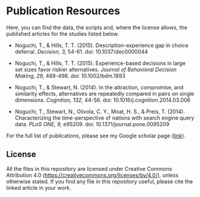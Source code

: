 # Publication Resources

Here, you can find the data, the scripts and, where the license allows, the published articles for the studies listed below.

- Noguchi, T., & Hills, T. T. (2015). Description-experience gap in choice deferral. *Decision, 3,* 54-61. doi: 10.1037/dec0000044

- Noguchi, T., & Hills, T. T. (2015). Experience-based decisions in large set sizes favor riskier alternatives. *Journal of Behavioral Decision Making, 29,* 489-498. doi: 10.1002/bdm.1893

- Noguchi, T., & Stewart, N. (2014). In the attraction, compromise, and similarity effects, alternatives are repeatedly compared in pairs on single dimensions. *Cognition, 132,* 44-56. doi: 10.1016/j.cognition.2014.03.006

- Noguchi, T., Stewart, N., Olivola, C. Y., Moat, H. S., & Preis, T. (2014). Characterizing the time-perspective of nations with search engine query data. *PLoS ONE, 9,* e95209. doi: 10.1371/journal.pone.0095209


For the full list of publications, please see my Google scholar page ([link](https://scholar.google.co.uk/citations?user=d2cJOkgAAAAJ&hl=en)).


## License
All the files in this repository are licensed under Creative Commons Attribution 4.0 (https://creativecommons.org/licenses/by/4.0/), unless otherwise stated. If you find any file in this repository useful, please cite the linked article in your work.
